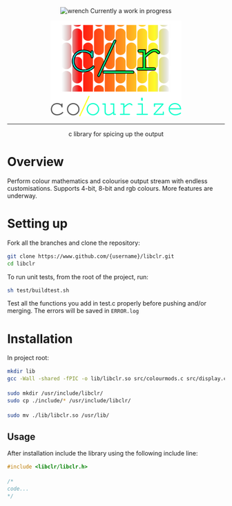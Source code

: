 <div align="center">
<img height="20" src="https://img.icons8.com/dusk/64/wrench.png" alt="wrench"/>
Currently a work in progress

<img width="60%" src="images/banner.png"></img>

<hr>
<p>c library for spicing up the output</p>
</div>

# Overview

Perform colour mathematics and colourise output stream with endless customisations. Supports 4-bit, 8-bit and rgb colours. More features are underway.

# Setting up

Fork all the branches and clone the repository:

```bash
git clone https://www.github.com/{username}/libclr.git
cd libclr
```

To run unit tests, from the root of the project, run:

```bash
sh test/buildtest.sh
```

Test all the functions you add in test.c properly before pushing and/or merging.
The errors will be saved in `ERROR.log`

# Installation

In project root:

```bash
mkdir lib
gcc -Wall -shared -fPIC -o lib/libclr.so src/colourmods.c src/display.c -Iinclude

sudo mkdir /usr/include/libclr/
sudo cp ./include/* /usr/include/libclr/

sudo mv ./lib/libclr.so /usr/lib/
```

## Usage

After installation include the library using the following include line:

```c
#include <libclr/libclr.h>

/*
code...
*/
```
